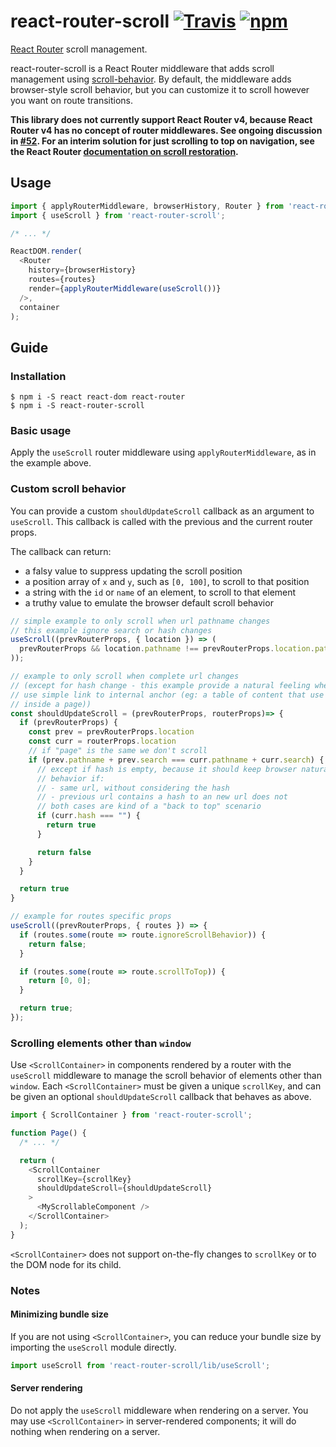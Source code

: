 # react-router-scroll [![Travis][build-badge]][build] [![npm][npm-badge]][npm]

[React Router](https://github.com/reactjs/react-router) scroll management.

react-router-scroll is a React Router middleware that adds scroll management using [scroll-behavior](https://github.com/taion/scroll-behavior). By default, the middleware adds browser-style scroll behavior, but you can customize it to scroll however you want on route transitions.

**This library does not currently support React Router v4, because React Router v4 has no concept of router middlewares. See ongoing discussion in [#52](https://github.com/taion/react-router-scroll/issues/52). For an interim solution for just scrolling to top on navigation, see the React Router [documentation on scroll restoration](https://reacttraining.com/react-router/web/guides/scroll-restoration).**

## Usage

```js
import { applyRouterMiddleware, browserHistory, Router } from 'react-router';
import { useScroll } from 'react-router-scroll';

/* ... */

ReactDOM.render(
  <Router
    history={browserHistory}
    routes={routes}
    render={applyRouterMiddleware(useScroll())}
  />,
  container
);
```

## Guide

### Installation

```shell
$ npm i -S react react-dom react-router
$ npm i -S react-router-scroll
```

### Basic usage

Apply the `useScroll` router middleware using `applyRouterMiddleware`, as in the example above.

### Custom scroll behavior

You can provide a custom `shouldUpdateScroll` callback as an argument to `useScroll`. This callback is called with the previous and the current router props.

The callback can return:

- a falsy value to suppress updating the scroll position
- a position array of `x` and `y`, such as `[0, 100]`, to scroll to that position
- a string with the `id` or `name` of an element, to scroll to that element
- a truthy value to emulate the browser default scroll behavior

```js
// simple example to only scroll when url pathname changes
// this example ignore search or hash changes
useScroll((prevRouterProps, { location }) => (
  prevRouterProps && location.pathname !== prevRouterProps.location.pathname
));

// example to only scroll when complete url changes
// (except for hash change - this example provide a natural feeling when you
// use simple link to internal anchor (eg: a table of content that use hashes
// inside a page))
const shouldUpdateScroll = (prevRouterProps, routerProps)=> {
  if (prevRouterProps) {
    const prev = prevRouterProps.location
    const curr = routerProps.location
    // if "page" is the same we don't scroll
    if (prev.pathname + prev.search === curr.pathname + curr.search) {
      // except if hash is empty, because it should keep browser natural
      // behavior if:
      // - same url, without considering the hash
      // - previous url contains a hash to an new url does not
      // both cases are kind of a "back to top" scenario
      if (curr.hash === "") {
        return true
      }

      return false
    }
  }

  return true
}

// example for routes specific props
useScroll((prevRouterProps, { routes }) => {
  if (routes.some(route => route.ignoreScrollBehavior)) {
    return false;
  }

  if (routes.some(route => route.scrollToTop)) {
    return [0, 0];
  }

  return true;
});
```

### Scrolling elements other than `window`

Use `<ScrollContainer>` in components rendered by a router with the `useScroll` middleware to manage the scroll behavior of elements other than `window`. Each `<ScrollContainer>` must be given a unique `scrollKey`, and can be given an optional `shouldUpdateScroll` callback that behaves as above.

```js
import { ScrollContainer } from 'react-router-scroll';

function Page() {
  /* ... */

  return (
    <ScrollContainer
      scrollKey={scrollKey}
      shouldUpdateScroll={shouldUpdateScroll}
    >
      <MyScrollableComponent />
    </ScrollContainer>
  );
}
```

`<ScrollContainer>` does not support on-the-fly changes to `scrollKey` or to the DOM node for its child.

### Notes

#### Minimizing bundle size

If you are not using `<ScrollContainer>`, you can reduce your bundle size by importing the `useScroll` module directly.

```js
import useScroll from 'react-router-scroll/lib/useScroll';
```

#### Server rendering

Do not apply the `useScroll` middleware when rendering on a server. You may use `<ScrollContainer>` in server-rendered components; it will do nothing when rendering on a server.

[build-badge]: https://img.shields.io/travis/taion/react-router-scroll/master.svg
[build]: https://travis-ci.org/taion/react-router-scroll

[npm-badge]: https://img.shields.io/npm/v/react-router-scroll.svg
[npm]: https://www.npmjs.org/package/react-router-scroll

